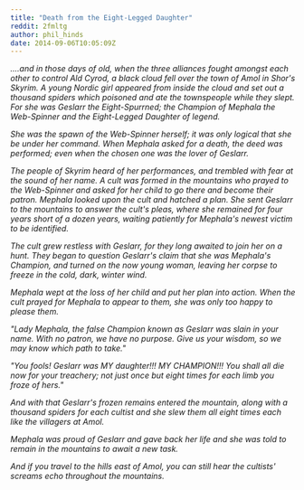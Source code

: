 ```yaml
---
title: "Death from the Eight-Legged Daughter"
reddit: 2fmltg
author: phil_hinds
date: 2014-09-06T10:05:09Z
---
```


*....and in those days of old, when the three alliances fought amongst each other to control Ald Cyrod, a black cloud fell over the town of Amol in Shor's Skyrim. A young Nordic girl appeared from inside the cloud and set out a thousand spiders which poisoned and ate the townspeople while they slept. For she was Geslarr the Eight-Spurrned; the Champion of Mephala the Web-Spinner and the Eight-Legged Daughter of legend.*

*She was the spawn of the Web-Spinner herself; it was only logical that she be under her command. When Mephala asked for a death, the deed was performed; even when the chosen one was the lover of Geslarr.*

*The people of Skyrim heard of her performances, and trembled with fear at the sound of her name. A cult was formed in the mountains who prayed to the Web-Spinner and asked for her child to go there and become their patron. Mephala looked upon the cult and hatched a plan. She sent Geslarr to the mountains to answer the cult's pleas,  where she remained for four years short of a dozen years, waiting patiently for Mephala's newest victim to be identified.*

*The cult grew restless with Geslarr, for they long awaited to join her on a hunt. They began to question Geslarr's claim that she was Mephala's Champion, and turned on the now young woman, leaving her corpse to freeze in the cold, dark, winter wind.*

*Mephala wept at the loss of her child and put her plan into action. When the cult prayed for Mephala to appear to them, she was only too happy to please them.*

*"Lady Mephala, the false Champion known as Geslarr was slain in your name. With no patron, we have no purpose. Give us your wisdom, so we may know which path to take."*

*"You fools! Geslarr was MY daughter!!! MY CHAMPION!!! You shall all die now for your treachery; not just once but eight times for each limb you froze of hers."*

*And with that Geslarr's frozen remains entered the mountain, along with a thousand spiders for each cultist and she slew them all eight times each like the villagers at Amol.*

*Mephala was proud of Geslarr and gave back her life and she was told to remain in the mountains to await a new task.*

*And if you travel to the hills east of Amol, you can still hear the cultists' screams echo throughout the mountains.*
